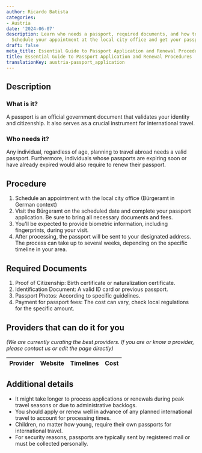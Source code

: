 ```yaml
---
author: Ricardo Batista
categories:
- Austria
date: '2024-06-07'
description: Learn who needs a passport, required documents, and how to apply or renew.
  Schedule your appointment at the local city office and get your passport hassle-free.
draft: false
meta_title: Essential Guide to Passport Application and Renewal Procedures
title: Essential Guide to Passport Application and Renewal Procedures
translationKey: austria-passport_application
---
```


## Description
### What is it?
A passport is an official government document that validates your identity and citizenship. It also serves as a crucial instrument for international travel.

### Who needs it?
Any individual, regardless of age, planning to travel abroad needs a valid passport. Furthermore, individuals whose passports are expiring soon or have already expired would also require to renew their passport.


## Procedure
1. Schedule an appointment with the local city office (Bürgeramt in German context)
2. Visit the Bürgeramt on the scheduled date and complete your passport application. Be sure to bring all necessary documents and fees.
3. You'll be expected to provide biometric information, including fingerprints, during your visit.
4. After processing, the passport will be sent to your designated address. The process can take up to several weeks, depending on the specific timeline in your area.

## Required Documents
1. Proof of Citizenship: Birth certificate or naturalization certificate.
2. Identification Document: A valid ID card or previous passport.
3. Passport Photos: According to specific guidelines.
4. Payment for passport fees: The cost can vary, check local regulations for the specific amount.

## Providers that can do it for you

_(We are currently curating the best providers. If you are or know a provider, please contact us or edit the page directly)_

| Provider        |     Website     |     Timelines    |       Cost      |
| --------------- | --------------- |  :-------------: | :-------------: |

## Additional details

- It might take longer to process applications or renewals during peak travel seasons or due to administrative backlogs.
- You should apply or renew well in advance of any planned international travel to account for processing times.
- Children, no matter how young, require their own passports for international travel.
- For security reasons, passports are typically sent by registered mail or must be collected personally.